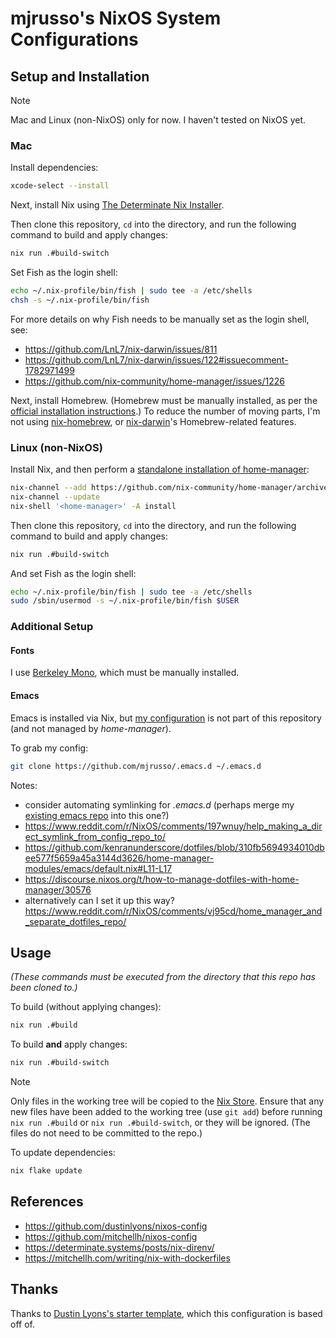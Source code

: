 # mjrusso's NixOS System Configurations

## Setup and Installation

> [!NOTE]
>
> Mac and Linux (non-NixOS) only for now. I haven't tested on NixOS yet.

### Mac

Install dependencies:

``` bash
xcode-select --install
```

Next, install Nix using [The Determinate Nix
Installer](https://zero-to-nix.com/concepts/nix-installer).

Then clone this repository, `cd` into the directory, and run the following
command to build and apply changes:

``` bash
nix run .#build-switch
```

Set Fish as the login shell:

``` bash
echo ~/.nix-profile/bin/fish | sudo tee -a /etc/shells
chsh -s ~/.nix-profile/bin/fish
```

For more details on why Fish needs to be manually set as the login shell, see:

- https://github.com/LnL7/nix-darwin/issues/811
- https://github.com/LnL7/nix-darwin/issues/122#issuecomment-1782971499
- https://github.com/nix-community/home-manager/issues/1226

Next, install Homebrew. (Homebrew must be manually installed, as per the
[official installation instructions](https://brew.sh/).) To reduce the number
of moving parts, I'm not using
[nix-homebrew](https://github.com/zhaofengli/nix-homebrew), or
[nix-darwin](https://github.com/LnL7/nix-darwin/)'s Homebrew-related features.

### Linux (non-NixOS)

Install Nix, and then perform a [standalone installation of
home-manager](https://nix-community.github.io/home-manager/index.xhtml#sec-install-standalone):

``` bash
nix-channel --add https://github.com/nix-community/home-manager/archive/master.tar.gz home-manager
nix-channel --update
nix-shell '<home-manager>' -A install
```

Then clone this repository, `cd` into the directory, and run the following
command to build and apply changes:

``` bash
nix run .#build-switch
```

And set Fish as the login shell:

``` bash
echo ~/.nix-profile/bin/fish | sudo tee -a /etc/shells
sudo /sbin/usermod -s ~/.nix-profile/bin/fish $USER
```

### Additional Setup

#### Fonts

I use [Berkeley Mono](https://berkeleygraphics.com/typefaces/berkeley-mono/),
which must be manually installed.

#### Emacs

Emacs is installed via Nix, but [my
configuration](https://github.com/mjrusso/.emacs.d) is not part of this
repository (and not managed by _home-manager_).

To grab my config:

``` bash
git clone https://github.com/mjrusso/.emacs.d ~/.emacs.d
```

Notes:

- consider automating symlinking for _.emacs.d_ (perhaps merge my [existing emacs repo](https://github.com/mjrusso/.emacs.d) into this one?)
 - https://www.reddit.com/r/NixOS/comments/197wnuy/help_making_a_direct_symlink_from_config_repo_to/
 - https://github.com/kenranunderscore/dotfiles/blob/310fb5694934010dbee577f5659a45a3144d3626/home-manager-modules/emacs/default.nix#L11-L17
 - https://discourse.nixos.org/t/how-to-manage-dotfiles-with-home-manager/30576
 - alternatively can I set it up this way? https://www.reddit.com/r/NixOS/comments/vj95cd/home_manager_and_separate_dotfiles_repo/

## Usage

_(These commands must be executed from the directory that this repo has been
cloned to.)_

To build (without applying changes):

``` bash
nix run .#build
```

To build **and** apply changes:

``` bash
nix run .#build-switch
```

> [!NOTE]
>
> Only files in the working tree will be copied to the [Nix
> Store](https://zero-to-nix.com/concepts/nix-store). Ensure that any new files
> have been added to the working tree (use `git add`) before running
> `nix run .#build` or `nix run .#build-switch`, or they will be ignored. (The
> files do not need to be committed to the repo.)

To update dependencies:

``` bash
nix flake update
```

## References

- https://github.com/dustinlyons/nixos-config
- https://github.com/mitchellh/nixos-config
- https://determinate.systems/posts/nix-direnv/
- https://mitchellh.com/writing/nix-with-dockerfiles

## Thanks

Thanks to [Dustin Lyons's starter
template](https://github.com/dustinlyons/nixos-config), which this
configuration is based off of.
